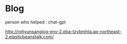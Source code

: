 # Blog

person who helped : chat-gpt

http://rohyunsanglog-env-2.eba-tzybmhta.ap-northeast-2.elasticbeanstalk.com/
